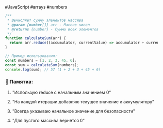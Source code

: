 
#JavaScript #arrays #numbers

```js
/**
 * Вычисляет сумму элементов массива
 * @param {number[]} arr - Массив чисел
 * @returns {number} - Сумма всех элементов
 */
function calculateSum(arr) {
  return arr.reduce((accumulator, currentValue) => accumulator + currentValue, 0);
}

// Пример использования:
const numbers = [1, 2, 3, 45, 6];
const sum = calculateSum(numbers);
console.log(sum); // 57 (1 + 2 + 3 + 45 + 6)
```

### 📝 Памятка:

1. "Использую reduce с начальным значением 0"
    
2. "На каждой итерации добавляю текущее значение к аккумулятору"
    
3. "Всегда указываю начальное значение для безопасности"
    
4. "Для пустого массива вернётся 0"
